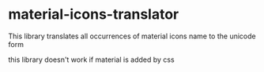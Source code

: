 # material-icons-translator
This library translates all occurrences of material icons name to the unicode form

this library doesn't work if material is added by css